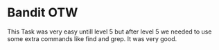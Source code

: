 # Bandit OTW
This Task was very easy untill level 5 but after level 5 we needed to use some 
extra commands like find and grep. It was very good.
